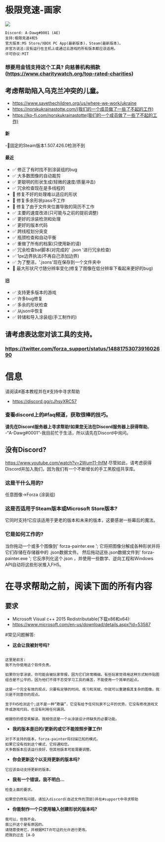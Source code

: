# 极限竞速-画家  
![](/imgs/yeahboiiiiiiiis_dad.png)  
```
Discord: A-Dawg#0001 (AE)  
支持:极限竞速4和5  
官方版本:MS Store/XBOX PC App(最新版本)，Steam(最新版本)。  
非官方说法:没有运行在主机上或通过云游戏的所有版本都应该适用。  
许可协议:MIT  
```

### 想要用金钱支持这个工具?  向慈善机构捐款(https://www.charitywatch.org/top-rated-charities)
## 考虑帮助陷入乌克兰冲突的儿童。
- https://www.savethechildren.org/us/where-we-work/ukraine
- https://norskukrainastotte.com/(我们的一个成员做了一些了不起的工作)
- https://ko-fi.com/norskukrainastotte(我们的一个成员做了一些了不起的工作)

#### 新
-🐞固定的Steam版本1.507.426.0检测不到

#### 最近
- ✅ 修正了有时找不到涂装组的bug
- ✅ 大多数图像的自动裁剪
- ✅ 更聪明的形状生成(轻微的速度/质量冲击)
- ✅ 冗余检查现在是多线程的
- 🐞 修复不好的处理难以适应的形状
- 🐞 修复多余形状pass不工作
- 🐞 修复了由于文件夹位置导致的简历不工作
- ✅ 主要的速度改进(只可能与之前的提前调整)
- ✅ 更好的涂装检测和处理
- ✅ 更好的版本代码
- ✅ 跨线程划分突变
- ✅ 瓶颈检查和自动平衡
- ✅ 重做了所有的档案(只使用新的请)
- ✅ 冗余检查bat脚本(对完成的' .json '进行冗余检查)
- ✅ 1px边界执法(不再自己添加边界)
- ✅ 为了整洁，'.jsons'现在保存到一个文件夹中
- 🐞 最大形状尺寸随分辨率变化(修复了图像在低分辨率下看起来更好的bug)
#### 旧
- ✅ 支持更多版本的游戏
- ✅ 许多bug修复
- ✅ 多余的形状检查
- ✅ 从json中恢复
- ✅ 转储和导入涂装组(手工制作的)
## 请考虑表达您对该工具的支持。
### https://twitter.com/forza_support/status/1488175307391602690

# 信息
请阅读#基本教程并在#支持中寻求帮助
- https://discord.gg/cJhsyXRC57

### 查看discord上的#faq频道，获取很棒的技巧。
**请先在Discord服务器上寻求帮助!**如果您**无法在Discord服务器上获得帮助**。
-“A-Dawg#0001”-我目前忙于生活，所以请先在Discord中询问。

## 没有Discord?
https://www.youtube.com/watch?v=2Wum11-IhfM
尽管如此，请考虑获得Discord并加入我们，因为我们有一个不断增长的手工黑胶组共享库。


### 这是干什么用的?
任意图像→Forza (涂装组)

### 这是否适用于Steam版本或Microsoft Store版本?
它同时支持!它应该适用于更老的版本和未来的版本，这要感谢一些幕后的魔法。

### 它是如何工作的?
当你拖动一个或多个图像到' forza-painter.exe ';
它将把图像分解成各种形状并将它们存储在存储器中的
.json数据文件。
然后拖动这些.json数据文件到' forza-painter.exe ';
它反序列化这个.json ，并使用一些数学、逆向工程和Windows API自动将这些形状推入FH5。

# 在寻求帮助之前，阅读下面的所有内容

## 要求
- Microsoft Visual c++ 2015 Redistributable(下载x86和x64):
- https://www.microsoft.com/en-us/download/details.aspx?id=53587

#常见问题解答:
- **这会让我被封号吗?**
```

这里是前言:
我不为你使用这个软件负责。

如果你分享涂装，你可能会被玩家举报，因为它们非常精细。有些玩家觉得用这种方式制作贴图组合是不公平的，因为他们不得不忍受学习工具的痛苦，不能使用一个简单的起点。

这是一个完全有效的观点，只要有足够的时间、练习和天赋，你就可以重建极其复杂的图像。我只是不同意你的观点。

至于FH5检测这个;这不是一种“欺骗”，它没有给予任何玩家不公平的优势，它没有修改游戏文件或游戏代码，也没有利用任何漏洞。

根据你的感受来解读。我相信这是一个从涂装设计师缺失的必要功能。
```
- **我的版本是旧的/更新的或它不能按照步骤工作!**
```
对于不支持的版本，forza-painter将扫描已知的模式。
如果它没有找到这个模式，它将通知您。
大多数版本应该运行良好，但其他版本可能需要调整。
```
- **你会更新这个以支持更新的版本吗?**
```
它应该自动支持更新的版本。
```
- **我有一个错误，我不明白…**
```
检查上面的要求。

如果您仍然有问题，请加入discord(自述文件的顶部)并在#support中寻求帮助
```
- **你能制作一个只使用输入创建形状的版本吗?**
```
我可以，但我不会。
我公开这个是有原因的。
请随意使用它，并根据MIT许可证的允许进行更改。
把我扔过去 [A-D
